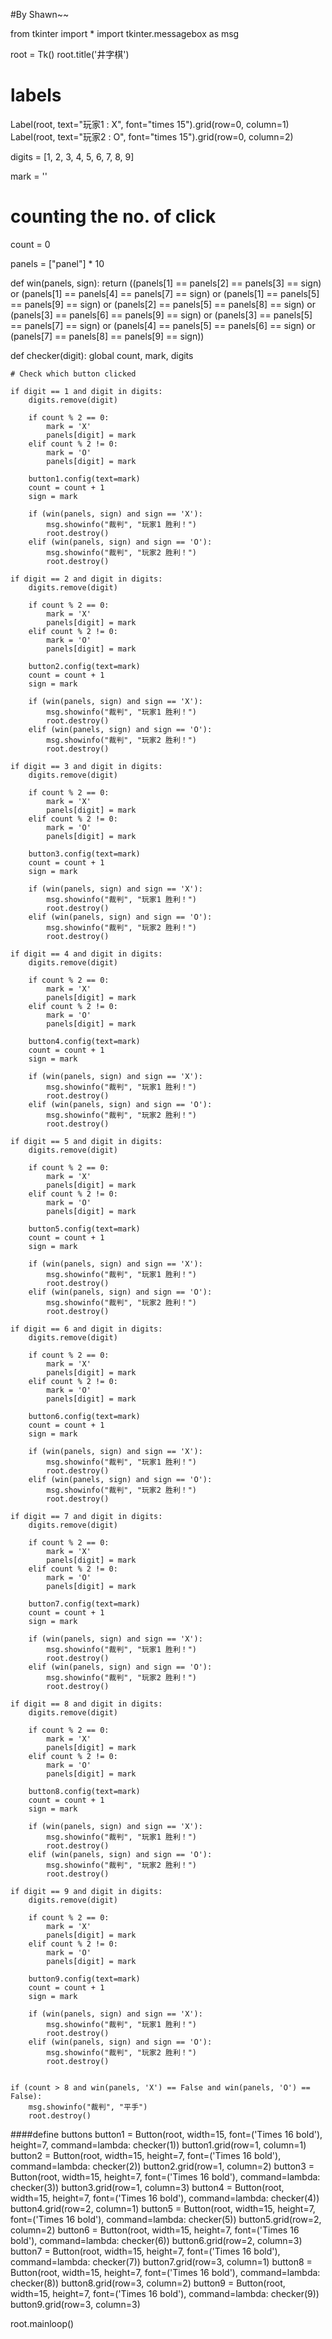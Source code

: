 #By Shawn~~

from tkinter import *
import tkinter.messagebox as msg

root = Tk()
root.title('井字棋')
# labels
Label(root, text="玩家1 : X", font="times 15").grid(row=0, column=1)
Label(root, text="玩家2 : O", font="times 15").grid(row=0, column=2)

digits = [1, 2, 3, 4, 5, 6, 7, 8, 9]


mark = ''

# counting the no. of click
count = 0

panels = ["panel"] * 10


def win(panels, sign):
    return ((panels[1] == panels[2] == panels[3] == sign)
            or (panels[1] == panels[4] == panels[7] == sign)
            or (panels[1] == panels[5] == panels[9] == sign)
            or (panels[2] == panels[5] == panels[8] == sign)
            or (panels[3] == panels[6] == panels[9] == sign)
            or (panels[3] == panels[5] == panels[7] == sign)
            or (panels[4] == panels[5] == panels[6] == sign)
            or (panels[7] == panels[8] == panels[9] == sign))


def checker(digit):
    global count, mark, digits

    # Check which button clicked

    if digit == 1 and digit in digits:
        digits.remove(digit)

        if count % 2 == 0:
            mark = 'X'
            panels[digit] = mark
        elif count % 2 != 0:
            mark = 'O'
            panels[digit] = mark

        button1.config(text=mark)
        count = count + 1
        sign = mark

        if (win(panels, sign) and sign == 'X'):
            msg.showinfo("裁判", "玩家1 胜利！")
            root.destroy()
        elif (win(panels, sign) and sign == 'O'):
            msg.showinfo("裁判", "玩家2 胜利！")
            root.destroy()

    if digit == 2 and digit in digits:
        digits.remove(digit)

        if count % 2 == 0:
            mark = 'X'
            panels[digit] = mark
        elif count % 2 != 0:
            mark = 'O'
            panels[digit] = mark

        button2.config(text=mark)
        count = count + 1
        sign = mark

        if (win(panels, sign) and sign == 'X'):
            msg.showinfo("裁判", "玩家1 胜利！")
            root.destroy()
        elif (win(panels, sign) and sign == 'O'):
            msg.showinfo("裁判", "玩家2 胜利！")
            root.destroy()

    if digit == 3 and digit in digits:
        digits.remove(digit)

        if count % 2 == 0:
            mark = 'X'
            panels[digit] = mark
        elif count % 2 != 0:
            mark = 'O'
            panels[digit] = mark

        button3.config(text=mark)
        count = count + 1
        sign = mark

        if (win(panels, sign) and sign == 'X'):
            msg.showinfo("裁判", "玩家1 胜利！")
            root.destroy()
        elif (win(panels, sign) and sign == 'O'):
            msg.showinfo("裁判", "玩家2 胜利！")
            root.destroy()

    if digit == 4 and digit in digits:
        digits.remove(digit)

        if count % 2 == 0:
            mark = 'X'
            panels[digit] = mark
        elif count % 2 != 0:
            mark = 'O'
            panels[digit] = mark

        button4.config(text=mark)
        count = count + 1
        sign = mark

        if (win(panels, sign) and sign == 'X'):
            msg.showinfo("裁判", "玩家1 胜利！")
            root.destroy()
        elif (win(panels, sign) and sign == 'O'):
            msg.showinfo("裁判", "玩家2 胜利！")
            root.destroy()

    if digit == 5 and digit in digits:
        digits.remove(digit)

        if count % 2 == 0:
            mark = 'X'
            panels[digit] = mark
        elif count % 2 != 0:
            mark = 'O'
            panels[digit] = mark

        button5.config(text=mark)
        count = count + 1
        sign = mark

        if (win(panels, sign) and sign == 'X'):
            msg.showinfo("裁判", "玩家1 胜利！")
            root.destroy()
        elif (win(panels, sign) and sign == 'O'):
            msg.showinfo("裁判", "玩家2 胜利！")
            root.destroy()

    if digit == 6 and digit in digits:
        digits.remove(digit)

        if count % 2 == 0:
            mark = 'X'
            panels[digit] = mark
        elif count % 2 != 0:
            mark = 'O'
            panels[digit] = mark

        button6.config(text=mark)
        count = count + 1
        sign = mark

        if (win(panels, sign) and sign == 'X'):
            msg.showinfo("裁判", "玩家1 胜利！")
            root.destroy()
        elif (win(panels, sign) and sign == 'O'):
            msg.showinfo("裁判", "玩家2 胜利！")
            root.destroy()

    if digit == 7 and digit in digits:
        digits.remove(digit)

        if count % 2 == 0:
            mark = 'X'
            panels[digit] = mark
        elif count % 2 != 0:
            mark = 'O'
            panels[digit] = mark

        button7.config(text=mark)
        count = count + 1
        sign = mark

        if (win(panels, sign) and sign == 'X'):
            msg.showinfo("裁判", "玩家1 胜利！")
            root.destroy()
        elif (win(panels, sign) and sign == 'O'):
            msg.showinfo("裁判", "玩家2 胜利！")
            root.destroy()

    if digit == 8 and digit in digits:
        digits.remove(digit)

        if count % 2 == 0:
            mark = 'X'
            panels[digit] = mark
        elif count % 2 != 0:
            mark = 'O'
            panels[digit] = mark

        button8.config(text=mark)
        count = count + 1
        sign = mark

        if (win(panels, sign) and sign == 'X'):
            msg.showinfo("裁判", "玩家1 胜利！")
            root.destroy()
        elif (win(panels, sign) and sign == 'O'):
            msg.showinfo("裁判", "玩家2 胜利！")
            root.destroy()

    if digit == 9 and digit in digits:
        digits.remove(digit)

        if count % 2 == 0:
            mark = 'X'
            panels[digit] = mark
        elif count % 2 != 0:
            mark = 'O'
            panels[digit] = mark

        button9.config(text=mark)
        count = count + 1
        sign = mark

        if (win(panels, sign) and sign == 'X'):
            msg.showinfo("裁判", "玩家1 胜利！")
            root.destroy()
        elif (win(panels, sign) and sign == 'O'):
            msg.showinfo("裁判", "玩家2 胜利！")
            root.destroy()


    if (count > 8 and win(panels, 'X') == False and win(panels, 'O') == False):
        msg.showinfo("裁判", "平手")
        root.destroy()


####define buttons
button1 = Button(root, width=15, font=('Times 16 bold'), height=7, command=lambda: checker(1))
button1.grid(row=1, column=1)
button2 = Button(root, width=15, height=7, font=('Times 16 bold'), command=lambda: checker(2))
button2.grid(row=1, column=2)
button3 = Button(root, width=15, height=7, font=('Times 16 bold'), command=lambda: checker(3))
button3.grid(row=1, column=3)
button4 = Button(root, width=15, height=7, font=('Times 16 bold'), command=lambda: checker(4))
button4.grid(row=2, column=1)
button5 = Button(root, width=15, height=7, font=('Times 16 bold'), command=lambda: checker(5))
button5.grid(row=2, column=2)
button6 = Button(root, width=15, height=7, font=('Times 16 bold'), command=lambda: checker(6))
button6.grid(row=2, column=3)
button7 = Button(root, width=15, height=7, font=('Times 16 bold'), command=lambda: checker(7))
button7.grid(row=3, column=1)
button8 = Button(root, width=15, height=7, font=('Times 16 bold'), command=lambda: checker(8))
button8.grid(row=3, column=2)
button9 = Button(root, width=15, height=7, font=('Times 16 bold'), command=lambda: checker(9))
button9.grid(row=3, column=3)

root.mainloop()
